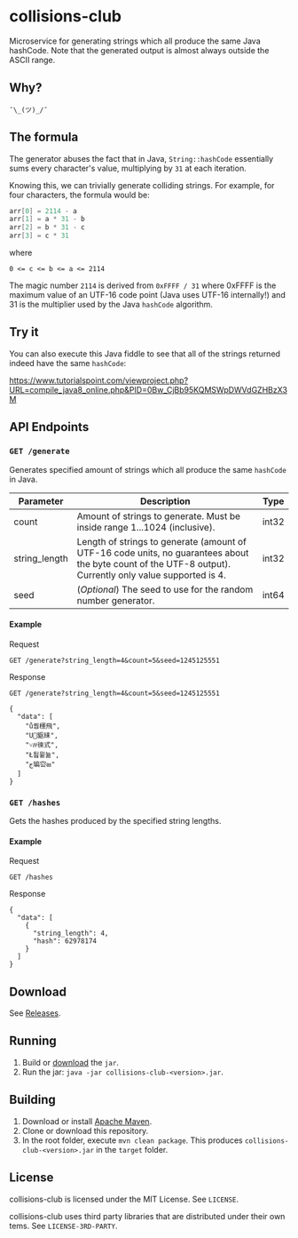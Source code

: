 # collisions-club
Microservice for generating strings which all produce the same Java hashCode. Note that the generated output is almost always outside the ASCII range.

## Why?
`¯\_(ツ)_/¯`

## The formula
The generator abuses the fact that in Java, `String::hashCode` essentially sums every character's value, multiplying by `31` at each iteration.

Knowing this, we can trivially generate colliding strings. For example, for four characters, the formula would be:

```java
arr[0] = 2114 - a
arr[1] = a * 31 - b
arr[2] = b * 31 - c
arr[3] = c * 31
```

where

`0 <= c <= b <= a <= 2114`

The magic number `2114` is derived from `0xFFFF / 31` where 0xFFFF is the maximum value of an UTF-16 code point (Java uses UTF-16 internally!) and 31 is the multiplier used by the Java `hashCode` algorithm.

## Try it
You can also execute this Java fiddle to see that all of the strings returned indeed have the same `hashCode`:

https://www.tutorialspoint.com/viewproject.php?URL=compile_java8_online.php&PID=0Bw_CjBb95KQMSWpDWVdGZHBzX3M

## API Endpoints
### `GET /generate`
Generates specified amount of strings which all produce the same `hashCode` in Java.

| Parameter | Description | Type |
|-----------|-------------|------|
| count | Amount of strings to generate. Must be inside range 1...1024 (inclusive). | int32 |
| string_length | Length of strings to generate (amount of UTF-16 code units, no guarantees about the byte count of the UTF-8 output). Currently only value supported is 4. | int32 |
| seed | (*Optional*) The seed to use for the random number generator. | int64 |

#### Example
Request

```
GET /generate?string_length=4&count=5&seed=1245125551
```

Response

```
GET /generate?string_length=4&count=5&seed=1245125551

{
  "data": [
    "ů퀍櫶⾶",
    "U䝙䋘",
    "˅꛴徠式",
    "Ł틢뮡뉾",
    "ج㻞㝐జ"
  ]
}

```

### `GET /hashes`
Gets the hashes produced by the specified string lengths.

#### Example
Request

```
GET /hashes
```

Response

```
{
  "data": [
    {
      "string_length": 4,
      "hash": 62978174
    }
  ]
}
```

## Download
See [Releases](https://github.com/cxcorp/collisions-club/releases).

## Running
1. Build or [download](https://github.com/cxcorp/collisions-club/releases) the `jar`.
2. Run the jar: `java -jar collisions-club-<version>.jar`.

## Building
1. Download or install [Apache Maven](https://maven.apache.org/install.html).
2. Clone or download this repository.
3. In the root folder, execute `mvn clean package`. This produces `collisions-club-<version>.jar` in the `target` folder.

## License
collisions-club is licensed under the MIT License. See `LICENSE`.

collisions-club uses third party libraries that are distributed under their own tems. See `LICENSE-3RD-PARTY`.
